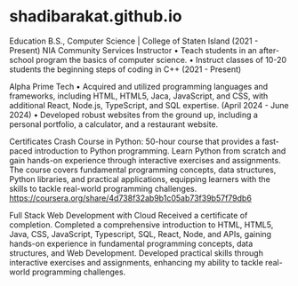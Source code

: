 # shadibarakat.github.io

Education
B.S., Computer Science | College of Staten Island (2021 - Present)
NIA Community Services
Instructor
•	Teach students in an after-school program the basics of computer science.
•	Instruct classes of 10-20 students the beginning steps of coding in C++ (2021 - Present)

Alpha Prime Tech
•	Acquired and utilized programming languages and frameworks, including HTML, HTML5, Jaca, JavaScript, and CSS, with additional React, Node.js, TypeScript, and SQL expertise. (April 2024 - June 2024)
•	Developed robust websites from the ground up, including a personal portfolio, a calculator, and a restaurant website.

Certificates
Crash Course in Python: 50-hour course that provides a fast-paced introduction to Python programming. Learn Python from scratch and gain hands-on experience through interactive exercises and assignments. The course covers fundamental programming concepts, data structures, Python libraries, and practical applications, equipping learners with the skills to tackle real-world programming challenges. https://coursera.org/share/4d738f32ab9b1c05ab73f39b57f79db6

Full Stack Web Development with Cloud
Received a certificate of completion. Completed a comprehensive introduction to HTML, HTML5, Java, CSS, JavaScript, Typescript, SQL, React, Node, and APIs, gaining hands-on experience in fundamental programming concepts, data structures, and Web Development. Developed practical skills through interactive exercises and assignments, enhancing my ability to tackle real-world programming challenges.
